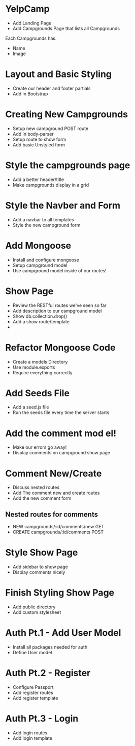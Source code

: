 # YelpCamp

* Add Landing Page
* Add Campgrounds Page that lists all Campgrounds

Each Campgrounds has:
* Name
* Image

# Layout and Basic Styling
* Create our header and footer partials
* Add in Bootstrap

# Creating New Campgrounds
* Setup new campground POST route
* Add in body-parser
* Setup route to show form
* Add basic Unstyled form

# Style the campgrounds page
* Add a better header/title
* Make campgrounds display in a grid

# Style the Navber and Form
* Add a navbar to all templates
* Style the new campground form

# Add Mongoose
* Install and configure mongoose
* Setup campground model
* Use campground model inside of our routes!

# Show Page
* Review the RESTful routes we've seen so far
* Add description to our campground model
* Show db.collection.drop()
* Add a show route/template
*

# Refactor Mongoose Code
* Create a models Directory
* Use module.exports
* Require everything correctly

# Add Seeds File
* Add a seed.js file
* Run the seeds file every time the server starts

# Add the comment mod  el!
* Make our errors go away!
* Display comments on campground show page

# Comment New/Create
* Discuss nested routes
* Add The comment new and create routes
* Add the new comment form

## Nested routes for comments
* NEW       campgrounds/:id/comments/new    GET
* CREATE    campgrounds/:id/comments        POST

# Style Show Page
* Add sidebar to show page
* Display comments nicely

# Finish Styling Show Page
* Add public directory
* Add custom stylesheet

# Auth Pt.1 - Add User Model
* Install all packages needed for auth
* Define User model

# Auth Pt.2 - Register
* Configure Passport
* Add register routes
* Add register template

# Auth Pt.3 - Login
* Add login routes
* Add login template 
